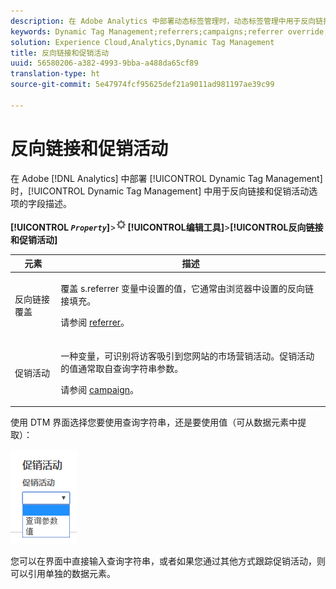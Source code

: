 ```yaml
---
description: 在 Adobe Analytics 中部署动态标签管理时，动态标签管理中用于反向链接和促销活动选项的字段描述。
keywords: Dynamic Tag Management;referrers;campaigns;referrer override;campaign variable;query param
solution: Experience Cloud,Analytics,Dynamic Tag Management
title: 反向链接和促销活动
uuid: 56580206-a382-4993-9bba-a488da65cf89
translation-type: ht
source-git-commit: 5e47974fcf95625def21a9011ad981197ae39c99

---
```



# 反向链接和促销活动

在 Adobe [!DNL Analytics] 中部署 [!UICONTROL Dynamic Tag Management] 时，[!UICONTROL Dynamic Tag Management] 中用于反向链接和促销活动选项的字段描述。

**[!UICONTROL *`Property`*]**>![齿轮图标](assets/settings_gear.png)**[!UICONTROL &#x200B;编辑工具&#x200B;]**>**[!UICONTROL &#x200B;反向链接和促销活动&#x200B;]**

<table id="table_09AE3BFF0F12442F9C19CD96451F93E4">
 <thead>
  <tr>
   <th colname="col1" class="entry"> 元素 </th>
   <th colname="col2" class="entry"> 描述 </th>
  </tr>
 </thead>
 <tbody>
  <tr>
   <td colname="col1"> 反向链接覆盖 </td>
   <td colname="col2"> <p>覆盖 <span class="varname">s.referrer</span> 变量中设置的值，它通常由浏览器中设置的反向链接填充。 </p> <p>请参阅 <a href="../../../vars/page-vars/referrer.md">referrer</a>。 </p> </td>
  </tr>
  <tr>
   <td colname="col1"> 促销活动 </td>
   <td colname="col2"> <p>一种变量，可识别将访客吸引到您网站的市场营销活动。促销活动的值通常取自查询字符串参数。 </p> <p>请参阅 <a href="../../../vars/page-vars/campaign.md">campaign</a>。 </p> </td>
  </tr>
 </tbody>
</table>

使用 DTM 界面选择您要使用查询字符串，还是要使用值（可从数据元素中提取）：

![查询参数](assets/dtm-queryparam.png)

您可以在界面中直接输入查询字符串，或者如果您通过其他方式跟踪促销活动，则可以引用单独的数据元素。
